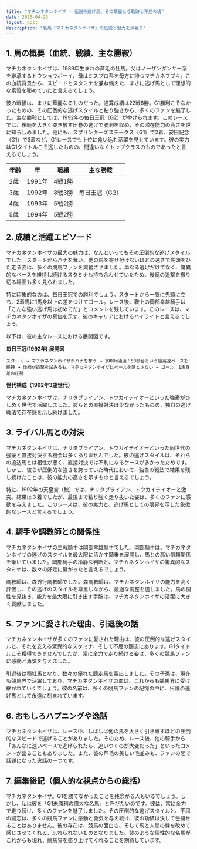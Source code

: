 ```yaml
---
title: "マチカネタンホイザ - 伝説の逃げ馬、その華麗なる軌跡と不屈の魂"
date: 2025-04-23
layout: post
description: "名馬『マチカネタンホイザ』の伝説と魅力を深堀り"
---
```


## 1. 馬の概要（血統、戦績、主な勝鞍）

マチカネタンホイザは、1989年生まれの芦毛の牡馬。父はノーザンダンサー系を継承するトウショウボーイ、母はミスプロ系を母方に持つマチカネフブキ。この血統背景から、スピードとスタミナを兼ね備えた、まさに逃げ馬として理想的な素質を秘めていたと言えるでしょう。

彼の戦績は、まさに華麗なるものだった。通算成績は22戦8勝。G1勝利こそなかったものの、その圧倒的な逃げスタイルと粘り強さから、多くのファンを魅了した。主な勝鞍としては、1992年の毎日王冠（G2）が挙げられます。このレースでは、後続を大きく突き放す圧巻の逃げで勝利を収め、その潜在能力の高さを世に知らしめました。他にも、スプリンターズステークス（G1）で2着、安田記念（G1）で3着など、G1レースでも上位に食い込む活躍を見せています。彼の実力はG1タイトルこそ逃したものの、間違いなくトップクラスのものであったと言えるでしょう。

| 年齢 | 年 | 戦績 | 主な勝鞍 |
|---|---|---|---|
| 2歳 | 1991年 | 4戦1勝 |  |
| 3歳 | 1992年 | 8戦3勝 | 毎日王冠（G2） |
| 4歳 | 1993年 | 5戦2勝 |  |
| 5歳 | 1994年 | 5戦2勝 |  |


## 2. 成績と活躍エピソード

マチカネタンホイザの最大の魅力は、なんといってもその圧倒的な逃げスタイルでした。スタートからハナを奪い、他の馬を寄せ付けないほどの速さで先頭をひた走る姿は、多くの競馬ファンを興奮させました。単なる逃げだけでなく、驚異的なペースを維持し続けるスタミナも持ち合わせていたため、後続の追撃を振り切る場面も多く見られました。

特に印象的なのは、毎日王冠での勝利でしょう。スタートから一気に先頭に立ち、2着馬に1馬身以上の差をつけてゴール。レース後、鞍上の岡部幸雄騎手は「こんな強い逃げ馬は初めてだ」とコメントを残しています。このレースは、マチカネタンホイザの真価を示す、彼のキャリアにおけるハイライトと言えるでしょう。

以下は、彼の主なレースにおける展開図です。

**毎日王冠(1992年) 展開図**

```
スタート → マチカネタンホイザがハナを奪う → 1000m通過：58秒台という超高速ペースを維持 → 後続が追撃を試みるも、マチカネタンホイザはペースを落とさない → ゴール：1馬身差の圧勝
```

**世代構成（1992年3歳世代）**

マチカネタンホイザは、ナリタブライアン、トウカイテイオーといった強豪がひしめく世代で活躍しました。彼らとの直接対決は少なかったものの、独自の逃げ戦法で存在感を示し続けました。


## 3. ライバル馬との対決

マチカネタンホイザは、ナリタブライアン、トウカイテイオーといった同世代の強豪と直接対決する機会は多くありませんでした。彼の逃げスタイルは、それらの追込馬とは相性が悪く、直接対決では不利になるケースが多かったためです。しかし、彼らが圧倒的な強さを誇っていた時代において、独自の戦法で結果を残し続けたことは、彼の能力の高さを示すものと言えるでしょう。

特に、1992年の天皇賞（秋）では、ナリタブライアン、トウカイテイオーと激突。結果は３着でしたが、最後まで粘り強く走り抜いた姿は、多くのファンに感動を与えました。このレースは、彼の実力と、逃げ馬としての限界を示した象徴的なレースと言えるでしょう。


## 4. 騎手や調教師との関係性

マチカネタンホイザの主戦騎手は岡部幸雄騎手でした。岡部騎手は、マチカネタンホイザの逃げのスタイルを最大限に活かす騎乗を展開し、馬との高い信頼関係を築いていました。岡部騎手の冷静な判断と、マチカネタンホイザの驚異的なスタミナは、数々の好走に繋がったと言えるでしょう。

調教師は、森秀行調教師でした。森調教師は、マチカネタンホイザの能力を高く評価し、その逃げのスタイルを尊重しながら、最適な調整を施しました。馬の個性を見抜き、能力を最大限に引き出す手腕は、マチカネタンホイザの活躍に大きく貢献しました。


## 5. ファンに愛された理由、引退後の話

マチカネタンホイザが多くのファンに愛された理由は、彼の圧倒的な逃げスタイルと、それを支える驚異的なスタミナ、そして不屈の闘志にあります。G1タイトルこそ獲得できませんでしたが、常に全力で走り続ける姿は、多くの競馬ファンに感動と勇気を与えました。

引退後は種牡馬となり、数々の優れた競走馬を輩出しました。その子孫は、現在も競馬界で活躍しており、マチカネタンホイザの血は、これからも競馬界に受け継がれていくでしょう。彼の名前は、多くの競馬ファンの記憶の中に、伝説の逃げ馬として永遠に刻まれています。


## 6. おもしろハプニングや逸話

マチカネタンホイザは、レース中、しばしば他の馬を大きく引き離すほどの圧倒的なスピードで逃げることがありました。そのため、レース後、他の騎手から「あんなに速いペースで逃げられたら、追いつくのが大変だった」といったコメントが出ることもありました。また、彼の芦毛の美しい毛並みも、ファンの間で話題になった逸話の一つです。


## 7. 編集後記（個人的な視点からの総括）

マチカネタンホイザ。G1を勝てなかったことを残念がる人もいるでしょう。しかし、私は彼を「G1未勝利の偉大な名馬」と呼びたいのです。彼は、常に全力で走り続け、多くのファンを魅了しました。その圧倒的な逃げスタイルと、不屈の闘志は、多くの競馬ファンに感動と勇気を与え続け、彼の功績は決して色褪せることはありません。彼の存在は、競馬の面白さ、そして馬と人間の絆を改めて感じさせてくれる、忘れられないものとなりました。彼のような個性的な名馬がこれからも現れ、競馬界を盛り上げてくれることを期待しています。
